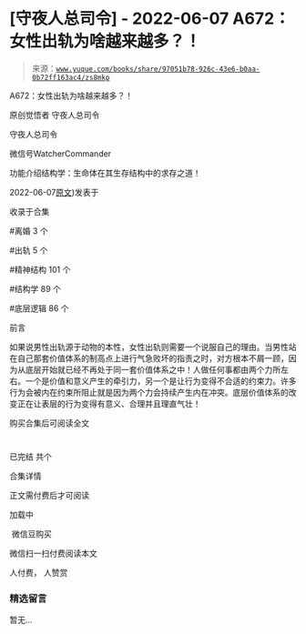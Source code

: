 # [守夜人总司令] - 2022-06-07 A672：女性出轨为啥越来越多？！

> 来源：[`www.yuque.com/books/share/97051b78-926c-43e6-b0aa-0b72ff163ac4/zs8mkp`](https://www.yuque.com/books/share/97051b78-926c-43e6-b0aa-0b72ff163ac4/zs8mkp)



A672：女性出轨为啥越来越多？！ 

原创觉悟者 守夜人总司令 

守夜人总司令 

微信号WatcherCommander 

功能介绍结构学：生命体在其生存结构中的求存之道！ 

2022-06-07[原文](https://mp.weixin.qq.com/s?__biz=MzAxNDk1NjI2Mw==&mid=2247488539&idx=1&sn=9c774d66a49b281ced7907e619cddab7&chksm=9b8a3793acfdbe855d956b21b145badfc8f14310c55f620fd8b96d0d2324186232465393ee47#rd))发表于 

收录于合集 

#离婚 3 个 

#出轨 5 个 

#精神结构 101 个 

#结构学 89 个 

#底层逻辑 86 个 

前言 

如果说男性出轨源于动物的本性，女性出轨则需要一个说服自己的理由。当男性站在自己那套价值体系的制高点上进行气急败坏的指责之时，对方根本不屑一顾，因为从底层开始就已经不再处于同一套价值体系之中！人做任何事都由两个力所左右。一个是价值和意义产生的牵引力，另一个是让行为变得不合适的约束力。许多行为会被内在约束所阻止就是因为两个力会持续产生内在冲突。底层价值体系的改变正在让表层的行为变得有意义、合理并且理直气壮！ 

购买合集后可阅读全文 

# 

已完结 共个 

合集详情 

正文需付费后才可阅读 

加载中 

 微信豆购买 

微信扫一扫付费阅读本文 

人付费， 人赞赏 

### 精选留言 

暂无...